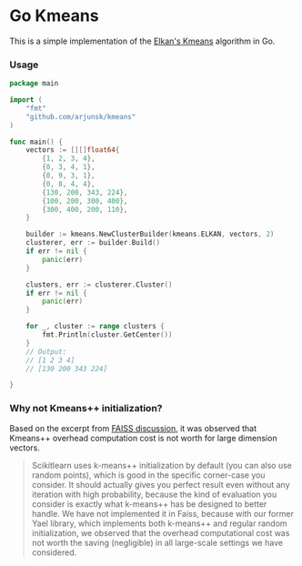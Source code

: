 # Go Kmeans

This is a simple implementation of the [Elkan's Kmeans](https://cdn.aaai.org/ICML/2003/ICML03-022.pdf) 
algorithm in Go.

### Usage

```go
package main

import (
	"fmt"
	"github.com/arjunsk/kmeans"
)

func main() {
	vectors := [][]float64{
		{1, 2, 3, 4},
		{0, 3, 4, 1},
		{0, 9, 3, 1},
		{0, 8, 4, 4},
		{130, 200, 343, 224},
		{100, 200, 300, 400},
		{300, 400, 200, 110},
	}

	builder := kmeans.NewClusterBuilder(kmeans.ELKAN, vectors, 2)
	clusterer, err := builder.Build()
	if err != nil {
		panic(err)
	}

	clusters, err := clusterer.Cluster()
	if err != nil {
		panic(err)
	}

	for _, cluster := range clusters {
		fmt.Println(cluster.GetCenter())
	}
	// Output:
	// [1 2 3 4]
	// [130 200 343 224]

}
```

### Why not Kmeans++ initialization?

Based on the excerpt
from [FAISS discussion](https://github.com/facebookresearch/faiss/issues/268#issuecomment-348184505), it was observed
that Kmeans++ overhead computation cost is not worth for large dimension vectors.

> Scikitlearn uses k-means++ initialization by default (you can also use random points), which is good in the specific
> corner-case you consider. It should actually gives you perfect result even without any iteration with high probability,
> because the kind of evaluation you consider is exactly what k-means++ has be designed to better handle.
> We have not implemented it in Faiss, because with our former Yael library, which implements both k-means++ and regular
> random initialization, we observed that the overhead computational cost was not worth the saving (negligible) in all
> large-scale settings we have considered.
